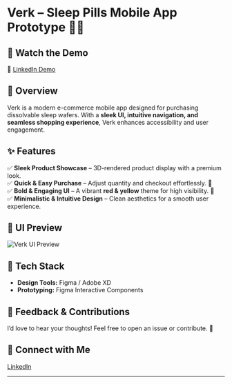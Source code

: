 # Verk – Sleep Pills Mobile App Prototype 🌙💊  

## 🎥 Watch the Demo  
🔗 [LinkedIn Demo](https://www.linkedin.com/feed/update/urn:li:activity:7299855995021725697/)  

## 📌 Overview  
Verk is a modern e-commerce mobile app designed for purchasing dissolvable sleep wafers. With a **sleek UI, intuitive navigation, and seamless shopping experience**, Verk enhances accessibility and user engagement.  

## ✨ Features  
✅ **Sleek Product Showcase** – 3D-rendered product display with a premium look.  
✅ **Quick & Easy Purchase** – Adjust quantity and checkout effortlessly. 🛒  
✅ **Bold & Engaging UI** – A vibrant **red & yellow** theme for high visibility. 🎨  
✅ **Minimalistic & Intuitive Design** – Clean aesthetics for a smooth user experience.  

## 📱 UI Preview  
![Verk UI Preview](Cover%202.png)  

## 🔧 Tech Stack  
- **Design Tools:** Figma / Adobe XD  
- **Prototyping:** Figma Interactive Components  

## 🚀 Feedback & Contributions  
I’d love to hear your thoughts! Feel free to open an issue or contribute. 🙌  

## 🔗 Connect with Me  
[LinkedIn](https://www.linkedin.com/in/vigneshprabhakaran) 

---
